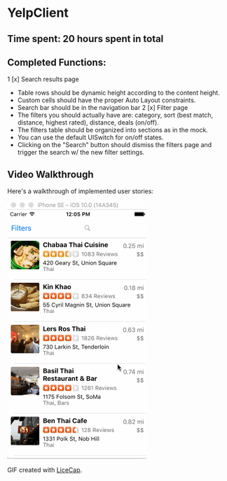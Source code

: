 # YelpClient

## Time spent: 20 hours spent in total

## Completed Functions:
1 [x] Search results page
 * Table rows should be dynamic height according to the content height.
 * Custom cells should have the proper Auto Layout constraints.
 * Search bar should be in the navigation bar
2 [x] Filter page
 * The filters you should actually have are: category, sort (best match, distance, highest rated), distance, deals (on/off).
 * The filters table should be organized into sections as in the mock.
 * You can use the default UISwitch for on/off states. 
 * Clicking on the "Search" button should dismiss the filters page and trigger the search w/ the new filter settings.

## Video Walkthrough 
Here's a walkthrough of implemented user stories:

<img src='https://github.com/EchoG/YelpClient/blob/master/YelpClient.gif' title='Video Walkthrough' width='' alt='Video Walkthrough' />

GIF created with [LiceCap](http://www.cockos.com/licecap/).
```
